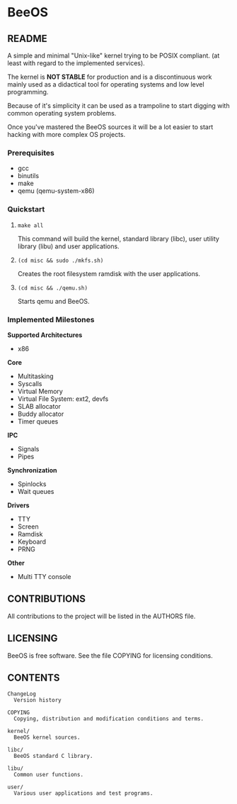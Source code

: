 BeeOS
=====


README
------

  A simple and minimal "Unix-like" kernel trying to be POSIX compliant.
  (at least with regard to the implemented services).

  The kernel is **NOT STABLE** for production and is a discontinuous work
  mainly used as a didactical tool for operating systems and low level
  programming.

  Because of it's simplicity it can be used as a trampoline to start 
  digging with common operating system problems.

  Once you've mastered the BeeOS sources it will be a lot easier to start 
  hacking with more complex OS projects.


### Prerequisites

  - gcc
  - binutils
  - make
  - qemu (qemu-system-x86)


### Quickstart

1. `make all`

    This command will build the kernel, standard library (libc), user utility
    library (libu) and user applications.

2. `(cd misc && sudo ./mkfs.sh)`

    Creates the root filesystem ramdisk with the user applications.

3. `(cd misc && ./qemu.sh)`

    Starts qemu and BeeOS.


### Implemented Milestones
  
**Supported Architectures**
  
  - x86

**Core**

  - Multitasking
  - Syscalls
  - Virtual Memory
  - Virtual File System: ext2, devfs
  - SLAB  allocator
  - Buddy allocator
  - Timer queues

**IPC**

  - Signals
  - Pipes
    
**Synchronization**

  - Spinlocks
  - Wait queues

**Drivers**

  - TTY
  - Screen
  - Ramdisk
  - Keyboard
  - PRNG

**Other**

  - Multi TTY console


CONTRIBUTIONS
-------------

  All contributions to the project will be listed in the AUTHORS file.
  

LICENSING
---------

  BeeOS is free software. See the file COPYING for licensing conditions.


CONTENTS
--------

    ChangeLog
      Version history

    COPYING
      Copying, distribution and modification conditions and terms.

    kernel/
      BeeOS kernel sources.

    libc/
      BeeOS standard C library.

    libu/
      Common user functions.

    user/
      Various user applications and test programs.

